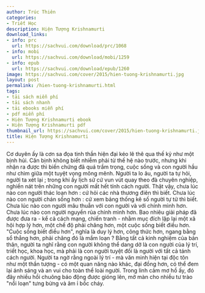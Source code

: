 ```yaml
---
author: Trúc Thiên
categories:
- Triết Học
description: Hiện Tượng Krishnamurti
download_links:
- info: prc
  url: https://sachvui.com/download/prc/1068
- info: mobi
  url: https://sachvui.com/download/mobi/1259
- info: epub
  url: https://sachvui.com/download/epub/1260
image: https://sachvui.com/cover/2015/hien-tuong-krishnamurti.jpg
layout: post
permalink: /hien-tuong-krishnamurti.html
tags:
- tải sách miễn phí
- tải sách nhanh
- tải ebooks miễn phí
- pdf miễn phí
- Hiện Tượng Krishnamurti ebook
- Hiện Tượng Krishnamurti pdf
thumbnail_url: https://sachvui.com/cover/2015/hien-tuong-krishnamurti.jpg
title: Hiện Tượng Krishnamurti
---
```


 <div class="item-desc text-justify"> Cơ duyên ấy là cơn sa đọa tinh thần hiện đại kéo lê thê qua thế kỷ như một bịnh hủi. Căn bịnh không biết nhiễm phải từ thế hệ nào trước, nhưng khi nhận ra được thì biến chứng đã quá trầm trọng, cuộc sống và con người hầu như chìm giữa một tuyệt vọng mông mênh. Người ta lo âu, người ta tự hỏi, người ta xét lại ; trong khi ấy lịch sử cứ vun vút quay theo đà chuyên nghiệp, nghiền nát trên những con người mất hết tính cách người. Thật vậy, chưa lúc nào con người thác loạn hơn : cứ hỏi các nhà thương điên thì biết. Chưa lúc nào con người chán sống hơn : cứ xem bảng thống kê số người tự tử thì biết. Chưa lúc nào con người mâu thuẫn với con người và với chính mình hơn. Chưa lúc nào con người nguyền rủa chính mình hơn. Bao nhiêu giải pháp đã được đưa ra - kể cả cách mạng, chiến tranh - nhằm mục đích lập lại một xã hội hợp lý hơn, một chế độ phải chăng hơn, một cuộc sống biết điều hơn. "Cuộc sống biết điều hơn", nghĩa là duy lý hơn, công thức hơn, ngang bằng sổ thẳng hơn, phải chăng đó là mầm loạn ? Bằng tất cả kinh nghiệm của bản thân, người ta nghĩ rằng con người không thể dang dở là con người của lý trí, triết học, khoa học, mà phải là con người tuyệt đối là người với tất cả tánh cách người. Người ta ngờ rằng ngoài lý trí - mà văn minh hiện tại độc tôn như một thần tượng - có một quan năng nào khác, đại đồng hơn, có thể đem lại ánh sáng và an vui cho toàn thể loài người. Trong linh cảm mơ hồ ấy, đó đây nhiều hồi chuông báo động được gióng lên, mở màn cho nhiều tư trào "nổi loạn" tưng bừng và âm ỉ bốc cháy. </div>
